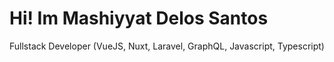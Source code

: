 Hi! Im Mashiyyat Delos Santos
========

Fullstack Developer (VueJS, Nuxt, Laravel, GraphQL, Javascript, Typescript)
